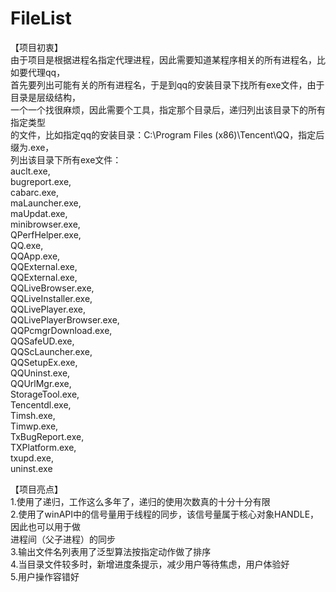 # FileList   
【项目初衷】     
由于项目是根据进程名指定代理进程，因此需要知道某程序相关的所有进程名，比如要代理qq，     
首先要列出可能有关的所有进程名，于是到qq的安装目录下找所有exe文件，由于目录是层级结构，     
一个一个找很麻烦，因此需要个工具，指定那个目录后，递归列出该目录下的所有指定类型      
的文件，比如指定qq的安装目录：C:\Program Files (x86)\Tencent\QQ，指定后缀为.exe，   
列出该目录下所有exe文件：     
auclt.exe,   
bugreport.exe,  
cabarc.exe,  
maLauncher.exe,  
maUpdat.exe,  
minibrowser.exe,  
QPerfHelper.exe,  
QQ.exe,  
QQApp.exe,  
QQExternal.exe,  
QQExternal.exe,  
QQLiveBrowser.exe,  
QQLiveInstaller.exe,  
QQLivePlayer.exe,  
QQLivePlayerBrowser.exe,  
QQPcmgrDownload.exe,  
QQSafeUD.exe,  
QQScLauncher.exe,  
QQSetupEx.exe,  
QQUninst.exe,  
QQUrlMgr.exe,  
StorageTool.exe,  
Tencentdl.exe,  
Timsh.exe,  
Timwp.exe,  
TxBugReport.exe,  
TXPlatform.exe,  
txupd.exe,  
uninst.exe  

【项目亮点】  
1.使用了递归，工作这么多年了，递归的使用次数真的十分十分有限    
2.使用了winAPI中的信号量用于线程的同步，该信号量属于核心对象HANDLE，因此也可以用于做    
进程间（父子进程）的同步   
3.输出文件名列表用了泛型算法按指定动作做了排序  
4.当目录文件较多时，新增进度条提示，减少用户等待焦虑，用户体验好  
5.用户操作容错好
